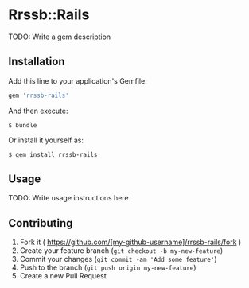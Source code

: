 # Rrssb::Rails

TODO: Write a gem description

## Installation

Add this line to your application's Gemfile:

```ruby
gem 'rrssb-rails'
```

And then execute:

    $ bundle

Or install it yourself as:

    $ gem install rrssb-rails

## Usage

TODO: Write usage instructions here

## Contributing

1. Fork it ( https://github.com/[my-github-username]/rrssb-rails/fork )
2. Create your feature branch (`git checkout -b my-new-feature`)
3. Commit your changes (`git commit -am 'Add some feature'`)
4. Push to the branch (`git push origin my-new-feature`)
5. Create a new Pull Request
